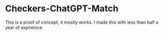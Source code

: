 # Checkers-ChatGPT-Match
This is a proof of concept, it mostly works.
I made this with less than half a year of expireince
